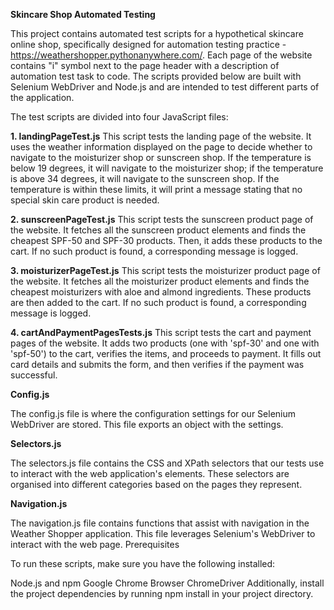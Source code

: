 **Skincare Shop Automated Testing**

This project contains automated test scripts for a hypothetical skincare online shop, specifically designed for automation testing practice - https://weathershopper.pythonanywhere.com/. Each page of the website contains "i" symbol next to the page header with a description of automation test task to code.
The scripts provided below are built with Selenium WebDriver and Node.js and are intended to test different parts of the application.

The test scripts are divided into four JavaScript files:

**1. landingPageTest.js**
This script tests the landing page of the website. It uses the weather information displayed on the page to decide whether to navigate to the moisturizer shop or sunscreen shop. If the temperature is below 19 degrees, it will navigate to the moisturizer shop; if the temperature is above 34 degrees, it will navigate to the sunscreen shop. If the temperature is within these limits, it will print a message stating that no special skin care product is needed.

**2. sunscreenPageTest.js**
This script tests the sunscreen product page of the website. It fetches all the sunscreen product elements and finds the cheapest SPF-50 and SPF-30 products. Then, it adds these products to the cart. If no such product is found, a corresponding message is logged.

**3. moisturizerPageTest.js**
This script tests the moisturizer product page of the website. It fetches all the moisturizer product elements and finds the cheapest moisturizers with aloe and almond ingredients. These products are then added to the cart. If no such product is found, a corresponding message is logged.

**4. cartAndPaymentPagesTests.js**
This script tests the cart and payment pages of the website. It adds two products (one with 'spf-30' and one with 'spf-50') to the cart, verifies the items, and proceeds to payment. It fills out card details and submits the form, and then verifies if the payment was successful.

**Config.js**

The config.js file is where the configuration settings for our Selenium WebDriver are stored. This file exports an object with the settings.

**Selectors.js**

The selectors.js file contains the CSS and XPath selectors that our tests use to interact with the web application's elements. These selectors are organised into different categories based on the pages they represent.

**Navigation.js**

The navigation.js file contains functions that assist with navigation in the Weather Shopper application. This file leverages Selenium's WebDriver to interact with the web page.
Prerequisites

To run these scripts, make sure you have the following installed:

Node.js and npm
Google Chrome Browser
ChromeDriver
Additionally, install the project dependencies by running npm install in your project directory.
